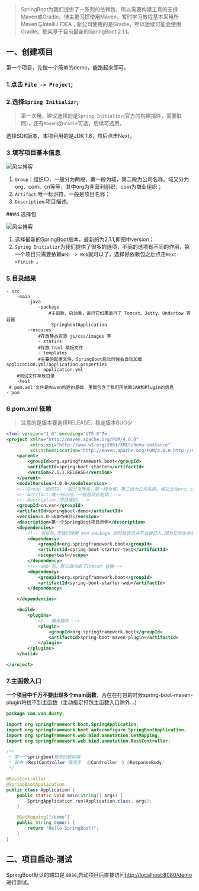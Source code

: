 
> SpringBoot为我们提供了一系列的依赖包，所以需要构建工具的支持：Maven或Gradle。博主更习惯使用Maven，暂时学习教程基本采用所Maven与IntelliJ IDEA；新公司使用的是Gradle，所以后续可能会使用Gradle。框架基于目前最新的SpringBoot 2.1.1。

## 一、创建项目

第一个项目，先做一个简单的demo，能跑起来即可。

### 1.点击 `File -> Project`;

### 2.选择`Spring Initializr`;

> 第一次用，建议选择的是`Spring Initializr`(官方的构建插件，需要联网)，还有`Maven`或`Gradle`可选，后续可选用。

选择SDK版本，本项目用的是JDK 1.8，然后点击Next。

### 3.填写项目基本信息

![风尘博客](https://imgconvert.csdnimg.cn/aHR0cDovL2FydGljbGUuZHVzdHlibG9nLmNuL1NwcmluZ0Jvb3QvU3ByaW5nQm9vdC0xLTAxLnBuZw)

1. `Group`：组织ID，一般分为两段，第一段为域，第二段为公司名称。域又分为org、com、cn等等，其中org为非营利组织，com为商业组织；
1. `Artifact`:唯一标识符，一般是项目名称；
1. `Description`:项目描述。

###4.选择包

![风尘博客](https://imgconvert.csdnimg.cn/aHR0cDovL2FydGljbGUuZHVzdHlibG9nLmNuL1NwcmluZ0Jvb3QvU3ByaW5nQm9vdC0xLTAyLnBuZw)

1. 选择最新的SpringBoot版本，最新的为2.1.1,即图中version；
1. `Spring Initializr`为我们提供了很多的选项，不同的选项有不同的作用，第一个项目只需要依赖`Web -> Web`就可以了，选择好依赖包之后点击`Next->Finish `。

### 5.目录结果

```
- src
    -main
        -java
            -package
                #主函数，启动类，运行它如果运行了 Tomcat、Jetty、Undertow 等容器
                -SpringbootApplication    
        -resouces
            #存放静态资源 js/css/images 等
            - statics
            #存放 html 模板文件
            - templates
            #主要的配置文件，SpringBoot启动时候会自动加载application.yml/application.properties        
            - application.yml
    #测试文件存放目录        
    -test
 # pom.xml 文件是Maven构建的基础，里面包含了我们所依赖JAR和Plugin的信息
- pom
```


### 6.pom.xml 依赖

> 注意的是版本要选择RELEASE，稳定版本BUG少

```xml
<?xml version="1.0" encoding="UTF-8"?>
<project xmlns="http://maven.apache.org/POM/4.0.0"
         xmlns:xsi="http://www.w3.org/2001/XMLSchema-instance"
         xsi:schemaLocation="http://maven.apache.org/POM/4.0.0 http://maven.apache.org/xsd/maven-4.0.0.xsd">
    <parent>
        <groupId>org.springframework.boot</groupId>
        <artifactId>spring-boot-starter</artifactId>
        <version>2.1.1.RELEASE</version>
    </parent>
    <modelVersion>4.0.0</modelVersion>
    <!--Group：组织ID，一般分为两段，第一段为域，第二段为公司名称。域又分为org、com、cn等等，其中org为非营利组织，com为商业组织；-->
    <!--Artifact:唯一标识符，一般是项目名称；-->
    <!--Description:项目描述。-->
    <groupId>cn.van</groupId>
    <artifactId>springboot-demo</artifactId>
    <version>1.0-SNAPSHOT</version>
    <description>第一个SpringBoot项目示例</description>
    <dependencies>
        <!-- 测试包,当我们使用 mvn package 的时候该包并不会被打入,因为它的生命周期只在 test 之内-->
        <dependency>
            <groupId>org.springframework.boot</groupId>
            <artifactId>spring-boot-starter-test</artifactId>
            <scope>test</scope>
        </dependency>
        <!-- web 包，默认就内嵌了Tomcat 容器-->
        <dependency>
            <groupId>org.springframework.boot</groupId>
            <artifactId>spring-boot-starter-web</artifactId>
        </dependency>

    </dependencies>

    <build>
        <plugins>
            <!-- 编译插件 -->
            <plugin>
                <groupId>org.springframework.boot</groupId>
                <artifactId>spring-boot-maven-plugin</artifactId>
            </plugin>
        </plugins>
    </build>

</project>
```

### 7.主函数入口

**一个项目中千万不要出现多个main函数**，否在在打包的时候spring-boot-maven-plugin将找不到主函数（主动指定打包主函数入口除外…）

```java
package com.van.dusty;

import org.springframework.boot.SpringApplication;
import org.springframework.boot.autoconfigure.SpringBootApplication;
import org.springframework.web.bind.annotation.GetMapping;
import org.springframework.web.bind.annotation.RestController;

/**
 * 第一个springboot程序的启动类
 * 其中 @RestController 等同于 （@Controller 与 @ResponseBody）
 */

@RestController
@SpringBootApplication
public class Application {
    public static void main(String[] args) {
        SpringApplication.run(Application.class, args);
    }

    @GetMapping("/demo")
    public String demo() {
        return "Hello SpringBoot!";
    }
}
```

## 二、项目启动-测试

SpringBoot默认的端口是 `8080`,启动项目后直接访问[http://localhost:8080/demo](http://localhost:8080/demo)进行测试。